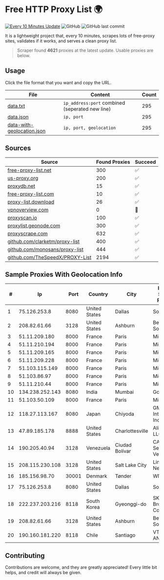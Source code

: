 
# Free HTTP Proxy List 🌍

[![Every 10 Minutes Update](https://github.com/mertguvencli/http-proxy-list/actions/workflows/main.yml/badge.svg?branch=main)](https://github.com/mertguvencli/http-proxy-list/actions/workflows/main.yml)
![GitHub](https://img.shields.io/github/license/mertguvencli/http-proxy-list)
![GitHub last commit](https://img.shields.io/github/last-commit/mertguvencli/http-proxy-list)

It is a lightweight project that, every 10 minutes, scrapes lots of free-proxy sites, validates if it works, and serves a clean proxy list.


> Scraper found **4621** proxies at the latest update. Usable proxies are below.

## Usage

Click the file format that you want and copy the URL.


|File|Content|Count|
|----|-------|-----|
|[data.txt](https://raw.githubusercontent.com/mertguvencli/http-proxy-list/main/proxy-list/data.txt)|`ip_address:port` combined (seperated new line)|295|
|[data.json](https://raw.githubusercontent.com/mertguvencli/http-proxy-list/main/proxy-list/data.json)|`ip, port`|295|
|[data-with-geolocation.json](https://raw.githubusercontent.com/mertguvencli/http-proxy-list/main/proxy-list/data-with-geolocation.json)|`ip, port, geolocation`|295|

## Sources

|Source|Found Proxies|Succeed|
|------|-------------|-------|
|[free-proxy-list.net](https://free-proxy-list.net)|300|✅|
|[us-proxy.org](https://www.us-proxy.org)|200|✅|
|[proxydb.net](http://proxydb.net)|15|✅|
|[free-proxy-list.com](https://free-proxy-list.com/?page=&port=&type%5B%5D=http&type%5B%5D=https&up_time=0&search=Search)|10|✅|
|[proxy-list.download](https://www.proxy-list.download/HTTP)|26|✅|
|[vpnoverview.com](https://vpnoverview.com/privacy/anonymous-browsing/free-proxy-servers)|0|🚫|
|[proxyscan.io](https://www.proxyscan.io)|100|✅|
|[proxylist.geonode.com](https://proxylist.geonode.com/api/proxy-list?limit=300&page=1&sort_by=lastChecked&sort_type=desc&protocols=http,https)|300|✅|
|[proxyscrape.com](https://api.proxyscrape.com/v2/?request=displayproxies&protocol=http&timeout=10000&country=all&ssl=all&anonymity=all)|632|✅|
|[github.com/clarketm/proxy-list](https://raw.githubusercontent.com/clarketm/proxy-list/master/proxy-list-raw.txt)|400|✅|
|[github.com/monosans/proxy-list](https://raw.githubusercontent.com/monosans/proxy-list/main/proxies/http.txt)|444|✅|
|[github.com/TheSpeedX/PROXY-List](https://raw.githubusercontent.com/TheSpeedX/PROXY-List/master/http.txt)|2194|✅|


## Sample Proxies With Geolocation Info

|#|Ip|Port|Country|City|Internet Service Provider|
|-|--|----|-------|----|-------------------------|
|1|75.126.253.8|8080|United States|Dallas|SoftLayer|
|2|208.82.61.66|3128|United States|Ashburn|Bernardi Sounds|
|3|51.11.209.180|8000|France|Paris|Microsoft|
|4|51.11.210.194|8000|France|Paris|Microsoft|
|5|51.11.209.165|8000|France|Paris|Microsoft|
|6|51.11.209.228|8000|France|Paris|Microsoft|
|7|51.103.115.149|8000|France|Paris|Microsoft|
|8|51.103.86.97|8000|France|Paris|Microsoft|
|9|51.11.210.44|8000|France|Paris|Microsoft|
|10|134.238.252.143|8080|India|Mumbai|Google LLC|
|11|51.103.50.109|8000|France|Paris|Microsoft|
|12|118.27.113.167|8080|Japan|Chiyoda|GMO Internet, Inc.|
|13|47.89.185.178|8888|United States|Charlottesville|Alibaba.com LLC|
|14|190.205.40.94|3128|Venezuela|Ciudad Bolívar|CANTV Servicios, Venezuela|
|15|208.115.230.108|3128|United States|Salt Lake City|Limestone Networks|
|16|185.156.98.70|30001|Denmark|Tønder|WNB A/S|
|17|75.126.253.8|8080|United States|Dallas|SoftLayer|
|18|222.237.203.216|8118|South Korea|Gyeonggi-do|SK Broadband Co Ltd|
|19|208.82.61.66|3128|United States|Ashburn|Bernardi Sounds|
|20|190.160.181.220|8118|Chile|Santiago|VTR BANDA ANCHA S.A.|



## Contributing

Contributions are welcome, and they are greatly appreciated! Every
little bit helps, and credit will always be given.

